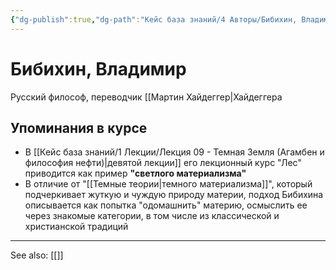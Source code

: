 ```yaml
---
{"dg-publish":true,"dg-path":"Кейс база знаний/4 Авторы/Бибихин, Владимир","permalink":"/kejs-baza-znanij/4-avtory/bibihin-vladimir/"}
---
```


# Бибихин, Владимир

Русский философ, переводчик [[Мартин Хайдеггер|Хайдеггера

## Упоминания в курсе
- В [[Кейс база знаний/1 Лекции/Лекция 09 - Темная Земля (Агамбен и философия нефти)\|девятой лекции]] его лекционный курс "Лес" приводится как пример **"светлого материализма"**
- В отличие от "[[Темные теории\|темного материализма]]", который подчеркивает жуткую и чуждую природу материи, подход Бибихина описывается как попытка "одомашнить" материю, осмыслить ее через знакомые категории, в том числе из классической и христианской традиций






---
See also:
[[]]
